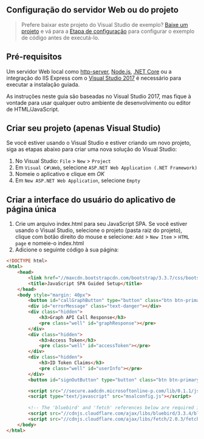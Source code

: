 
## <a name="setting-up-your-web-server-or-project"></a>Configuração do servidor Web ou do projeto

> Prefere baixar este projeto do Visual Studio de exemplo? [Baixe um projeto](https://github.com/Azure-Samples/active-directory-javascript-graphapi-v2/archive/master.zip) e vá para a [Etapa de configuração](#create-an-application-express) para configurar o exemplo de código antes de executá-lo.

## <a name="prerequisites"></a>Pré-requisitos
Um servidor Web local como [http-server](https://www.npmjs.com/package/http-server/), [Node.js](https://nodejs.org/en/download/), [.NET Core](https://www.microsoft.com/net/core) ou a integração do IIS Express com o [Visual Studio 2017](https://www.visualstudio.com/downloads/) é necessário para executar a instalação guiada. 

As instruções neste guia são baseadas no Visual Studio 2017, mas fique à vontade para usar qualquer outro ambiente de desenvolvimento ou editor de HTML/JavaScript.


## <a name="create-your-project-visual-studio-only"></a>Criar seu projeto (apenas Visual Studio)

Se você estiver usando o Visual Studio e estiver criando um novo projeto, siga as etapas abaixo para criar uma nova solução do Visual Studio:
1.  No Visual Studio:  `File` > `New` > `Project`
2.  Em `Visual C#\Web`, selecione `ASP.NET Web Application (.NET Framework)`
3.  Nomeie o aplicativo e clique em *OK*
4.  Em `New ASP.NET Web Application`, selecione `Empty`


## <a name="create-your-single-page-applications-ui"></a>Criar a interface do usuário do aplicativo de página única
1.  Crie um arquivo index.html para seu JavaScript SPA. Se você estiver usando o Visual Studio, selecione o projeto (pasta raiz do projeto), clique com botão direito do mouse e selecione: `Add` > `New Item` > `HTML page` e nomeie-o index.html
2.  Adicione o seguinte código à sua página:
```html
<!DOCTYPE html>
<html>
    <head>
        <link href="//maxcdn.bootstrapcdn.com/bootstrap/3.3.7/css/bootstrap.min.css" rel="stylesheet">
        <title>JavaScript SPA Guided Setup</title>
    </head>
    <body style="margin: 40px">
        <button id="callGraphButton" type="button" class="btn btn-primary" onclick="callGraphAPI()">Call Microsoft Graph API</button>
        <div id="errorMessage" class="text-danger"></div>
        <div class="hidden">
            <h3>Graph API Call Response</h3>
            <pre class="well" id="graphResponse"></pre>
        </div>
        <div class="hidden">
            <h3>Access Token</h3>
            <pre class="well" id="accessToken"></pre>
        </div>
        <div class="hidden">
            <h3>ID Token Claims</h3>
            <pre class="well" id="userInfo"></pre>
        </div>
        <button id="signOutButton" type="button" class="btn btn-primary hidden" onclick="signOut()">Sign out</button>

        <script src="//secure.aadcdn.microsoftonline-p.com/lib/0.1.1/js/msal.min.js"></script>
        <script type="text/javascript" src="msalconfig.js"></script>
    
        <!-- The 'bluebird' and 'fetch' references below are required if you need to run this application on Internet Explorer -->
        <script src="//cdnjs.cloudflare.com/ajax/libs/bluebird/3.3.4/bluebird.min.js"></script>
        <script src="//cdnjs.cloudflare.com/ajax/libs/fetch/2.0.3/fetch.min.js"></script>
    </body>
</html>
````
